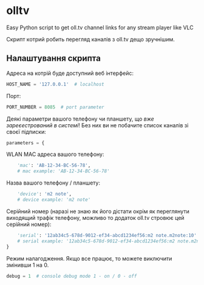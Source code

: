 # olltv
Easy Python script to get oll.tv channel links for any stream player like VLC

Скрипт котрий робить перегляд каналів з oll.tv дещо зручнішим.

## Налаштування скрипта
Адреса на котрій буде доступний веб інтерфейс:
```python
HOST_NAME = '127.0.0.1'  # localhost
```
Порт:
```python
PORT_NUMBER = 8085  # port parameter
```

Деякі параметри вашого телефону чи планшету, що *вже зареєестрований в системі*! Без них ви не побачите список каналів зі своєї підписки:
```python
parameters = {
```
WLAN MAC адреса вашого телефону:
```python
    'mac': 'AB-12-34-BC-56-78',
    # mac example: 'AB-12-34-BC-56-78'
```
Назва вашого телефону / планшету:
```python
    'device': 'm2 note',
    # device example: 'm2 note'
```
Серійний номер (наразі не знаю як його дістати окрім як переглянути виходящий трафік телефону, можливо то додаток oll.tv стровює цей серійний номер):
```python
    'serial': '12ab34c5-678d-9012-ef34-abcd1234ef56:m2 note.m2note:10'
    # serial example: '12ab34c5-678d-9012-ef34-abcd1234ef56:m2 note.m2note:10'
}
```

Режим налагодження. Якщо все працює, то можете виключити змінивши 1 на 0.

```python
debug = 1  # console debug mode 1 - on / 0 - off
```
